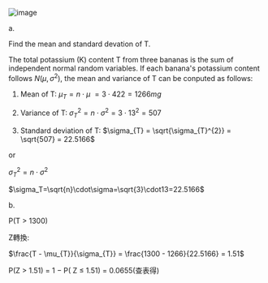 ![image](https://github.com/user-attachments/assets/bbab8670-8af7-4e15-87ee-ab36e8182ace)

a.

Find the mean and standard devation of T.

The total potassium (K) content T from three bananas is the sum of independent normal random variables. If each banana's potassium content follows $N(\mu, \sigma^2)$, the mean and variance of T can be conputed as follows:

1. Mean of T:
$\mu_{T} = n \cdot \mu\ = 3 \cdot 422 = 1266mg$

2. Variance of T: 
$\sigma_{T}^{2} = n \cdot \sigma^{2} = 3 \cdot 13^{2} = 507$

3. Standard deviation of T:
$\sigma_{T} = \sqrt{\sigma_{T}^{2}} = \sqrt{507} = 22.5166$

or 

$\sigma_{T}^{2}=n\cdot\sigma^{2}$

$\sigma_T=\sqrt{n}\cdot\sigma=\sqrt{3}\cdot13=22.5166$

b.

P(T > 1300)

Z轉換: 

$\frac{T - \mu_{T}}{\sigma_{T}} = \frac{1300 - 1266}{22.5166} = 1.51$

P(Z > 1.51) = 1 − P( Z ≤ 1.51) = 0.0655(查表得)


